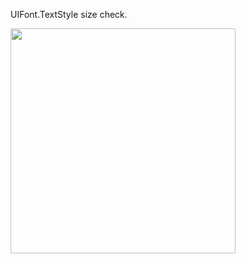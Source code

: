 UIFont.TextStyle size check.

<img src="https://user-images.githubusercontent.com/3712314/45305064-7df6b280-b554-11e8-97ae-b35aae1abd5f.png" width="360">
